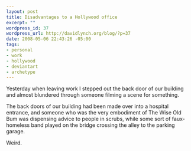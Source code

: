 ```yaml
--- 
layout: post
title: Disadvantages to a Hollywood office
excerpt: ""
wordpress_id: 37
wordpress_url: http://davidlynch.org/blog/?p=37
date: 2008-05-06 22:43:26 -05:00
tags: 
- personal
- work
- hollywood
- deviantart
- archetype
---
```

Yesterday when leaving work I stepped out the back door of our building and almost blundered through someone filming a scene for something.

The back doors of our building had been made over into a hospital entrance, and someone who was the very embodiment of The Wise Old Bum was dispensing advice to people in scrubs, while some sort of faux-homeless band played on the bridge crossing the alley to the parking garage.

Weird.
